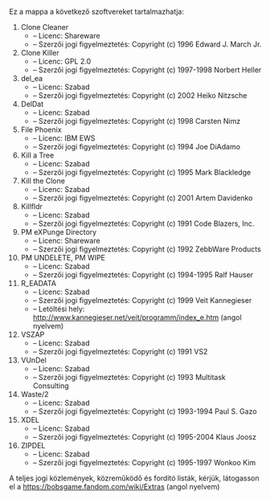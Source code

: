 ﻿Ez a mappa a következő szoftvereket tartalmazhatja:

1. Clone Cleaner
   - – Licenc: Shareware
   - – Szerzői jogi figyelmeztetés: Copyright (c) 1996 Edward J. March Jr.
2. Clone Killer
   - – Licenc: GPL 2.0
   - – Szerzői jogi figyelmeztetés: Copyright (c) 1997-1998 Norbert Heller
3. del_ea
   - – Licenc: Szabad
   - – Szerzői jogi figyelmeztetés: Copyright (c) 2002 Heiko Nitzsche
4. DelDat
   - – Licenc: Szabad
   - – Szerzői jogi figyelmeztetés: Copyright (c) 1998 Carsten Nimz
5. File Phoenix
   - – Licenc: IBM EWS
   - – Szerzői jogi figyelmeztetés: Copyright (c) 1994 Joe DiAdamo
6. Kill a Tree
   - – Licenc: Szabad
   - – Szerzői jogi figyelmeztetés: Copyright (c) 1995 Mark Blackledge
7. Kill the Clone
   - – Licenc: Szabad
   - – Szerzői jogi figyelmeztetés: Copyright (c) 2001 Artem Davidenko
8. Killfldr
   - – Licenc: Szabad
   - – Szerzői jogi figyelmeztetés: Copyright (c) 1991 Code Blazers, Inc.
9. PM eXPunge Directory
   - – Licenc: Shareware
   - – Szerzői jogi figyelmeztetés: Copyright (c) 1992 ZebbWare Products
10. PM UNDELETE, PM WIPE
    - – Licenc: Szabad
    - – Szerzői jogi figyelmeztetés: Copyright (c) 1994-1995 Ralf Hauser
11. R_EADATA
    - – Licenc: Szabad
    - – Szerzői jogi figyelmeztetés: Copyright (c) 1999 Veit Kannegieser
    - – Letöltési hely: http://www.kannegieser.net/veit/programm/index_e.htm (angol nyelvem)
12. VSZAP
    - – Licenc: Szabad
    - – Szerzői jogi figyelmeztetés: Copyright (c) 1991 VS2
13. VUnDel
    - – Licenc: Szabad
    - – Szerzői jogi figyelmeztetés: Copyright (c) 1993 Multitask Consulting
14. Waste/2
    - – Licenc: Szabad
    - – Szerzői jogi figyelmeztetés: Copyright (c) 1993-1994 Paul S. Gazo
15. XDEL
    - – Licenc: Szabad
    - – Szerzői jogi figyelmeztetés: Copyright (c) 1995-2004 Klaus Joosz
16. ZIPDEL
    - – Licenc: Szabad
    - – Szerzői jogi figyelmeztetés: Copyright (c) 1995-1997 Wonkoo Kim

A teljes jogi közlemények, közreműködő és fordító listák, kérjük, látogasson el a https://bobsgame.fandom.com/wiki/Extras (angol nyelvem)
